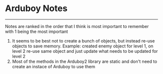 # Arduboy Notes
----
Notes are ranked in the order that I think is most important to remember with 1 being the most important


1. It seems to be best not to create a bunch of objects, but instead re-use objects to save memory. Example: created enemy object for level 1, 
on level 2 re-use same object and just update what needs to be updated for level 2
2. Most of the methods in the Arduboy2 library are static and don't need to create an instace of Arduboy to use them
